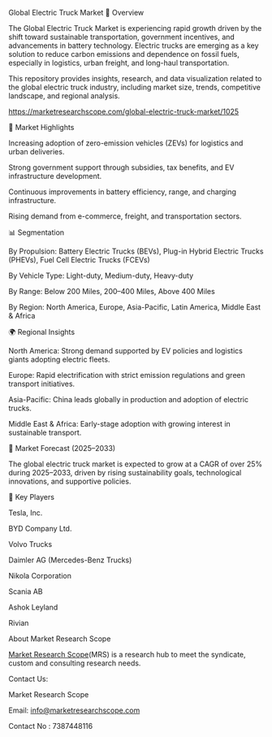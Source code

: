 Global Electric Truck Market
📌 Overview

The Global Electric Truck Market is experiencing rapid growth driven by the shift toward sustainable transportation, government incentives, and advancements in battery technology. Electric trucks are emerging as a key solution to reduce carbon emissions and dependence on fossil fuels, especially in logistics, urban freight, and long-haul transportation.

This repository provides insights, research, and data visualization related to the global electric truck industry, including market size, trends, competitive landscape, and regional analysis.

https://marketresearchscope.com/global-electric-truck-market/1025

🚚 Market Highlights

Increasing adoption of zero-emission vehicles (ZEVs) for logistics and urban deliveries.

Strong government support through subsidies, tax benefits, and EV infrastructure development.

Continuous improvements in battery efficiency, range, and charging infrastructure.

Rising demand from e-commerce, freight, and transportation sectors.

📊 Segmentation

By Propulsion: Battery Electric Trucks (BEVs), Plug-in Hybrid Electric Trucks (PHEVs), Fuel Cell Electric Trucks (FCEVs)

By Vehicle Type: Light-duty, Medium-duty, Heavy-duty

By Range: Below 200 Miles, 200–400 Miles, Above 400 Miles

By Region: North America, Europe, Asia-Pacific, Latin America, Middle East & Africa

🌍 Regional Insights

North America: Strong demand supported by EV policies and logistics giants adopting electric fleets.

Europe: Rapid electrification with strict emission regulations and green transport initiatives.

Asia-Pacific: China leads globally in production and adoption of electric trucks.

Middle East & Africa: Early-stage adoption with growing interest in sustainable transport.

🔮 Market Forecast (2025–2033)

The global electric truck market is expected to grow at a CAGR of over 25% during 2025–2033, driven by rising sustainability goals, technological innovations, and supportive policies.

🏢 Key Players

Tesla, Inc.

BYD Company Ltd.

Volvo Trucks

Daimler AG (Mercedes-Benz Trucks)

Nikola Corporation

Scania AB

Ashok Leyland

Rivian

About Market Research Scope 

<a href="https://marketresearchscope.com/">Market Research Scope</a>(MRS) is a research hub to meet the syndicate, custom and consulting research needs.

Contact Us:

Market Research Scope 

Email: info@marketresearchscope.com

Contact No : 7387448116
